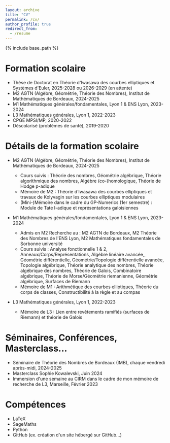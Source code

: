```yaml
---
layout: archive
title: "CV"
permalink: /cv/
author_profile: true
redirect_from:
  - /resume
---
```


{% include base_path %}

Formation scolaire
======
* Thèse de Doctorat en Théorie d'Iwasawa des courbes elliptiques et Systèmes d'Euler, 2025-2028 ou 2026-2029 (en attente)
* M2 AGTN (Algèbre, Géométrie, Théorie des Nombres), Institut de Mathématiques de Bordeaux, 2024-2025
* M1 Mathématiques générales/fondamentales, Lyon 1 & ENS Lyon, 2023-2024
* L3 Mathématiques générales, Lyon 1, 2022-2023
* CPGE MPSI/MP, 2020-2022
* Déscolarisé (problèmes de santé), 2019-2020 

Détails de la formation scolaire
======
* M2 AGTN (Algèbre, Géométrie, Théorie des Nombres), Institut de Mathématiques de Bordeaux, 2024-2025
  * Cours suivis : Théorie des nombres, Géométrie algébrique, Théorie algorithmique des nombres, Algèbre (co-)homologique, Théorie de Hodge p-adique
  * Mémoire de M2 : Théorie d’Iwasawa des courbes elliptiques et travaux de Kolyvagin sur les courbes elliptiques modulaires
  * (Mini-)Mémoire dans le cadre du GP-Numerics (1er semestre) : Module de Tate l-adique et représentations galoisiennes

* M1 Mathématiques générales/fondamentales, Lyon 1 & ENS Lyon, 2023-2024
  * Admis en M2 Recherche au : M2 AGTN de Bordeaux, M2 Théorie des Nombres de l'ENS Lyon, M2 Mathématiques fondamentales de Sorbonne université
  * Cours suivis : Analyse fonctionnelle 1 & 2, Anneaux/Corps/Représentations, Algèbre linéaire avancée,, Géométrie différentielle, Géométrie/Topologie différentielle avancée, Topologie algébrique, Théorie analytique des nombres, Théorie algébrique des nombres, Théorie de Galois, Combinatoire algébrique, Théorie de Morse/Géométrie riemanienne, Géométrie algébrique, Surfaces de Riemann
  * Mémoire de M1 : Arithmétique des courbes elliptiques, Théorie du corps de classes, Constructibilité à la règle et au compas

* L3 Mathématiques générales, Lyon 1, 2022-2023
  * Mémoire de L3 : Lien entre revêtements ramifiés (surfaces de Riemann) et théorie de Galois


Séminaires, Conférences, Masterclass...
======
* Séminaire de Théorie des Nombres de Bordeaux (IMB), chaque vendredi après-midi, 2024-2025
* Masterclass Sophie Kowalevski, Juin 2024
* Immersion d'une semaine au CIRM dans le cadre de mon mémoire de recherche de L3, Marseille, Février 2023



  
Compétences
======
* LaTeX
* SageMaths
* Python
* GitHub (ex. création d'un site hébergé sur GitHub...)
